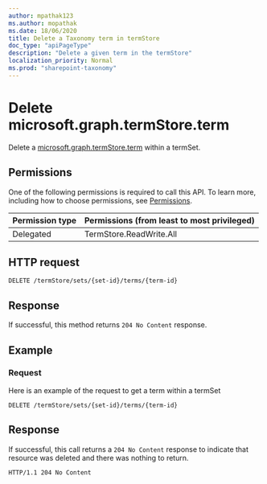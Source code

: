 ```yaml
---
author: mpathak123
ms.author: mopathak
ms.date: 18/06/2020
title: Delete a Taxonomy term in termStore
doc_type: "apiPageType"
description: "Delete a given term in the termStore"
localization_priority: Normal
ms.prod: "sharepoint-taxonomy"
---
```

# Delete microsoft.graph.termStore.term

Delete a [microsoft.graph.termStore.term][] within a termSet.

## Permissions

One of the following permissions is required to call this API. To learn more, including how to choose permissions, see [Permissions](/graph/permissions-reference).

|Permission type      | Permissions (from least to most privileged)              |
|:--------------------|:---------------------------------------------------------|
|Delegated            | TermStore.ReadWrite.All |


## HTTP request

```http
DELETE /termStore/sets/{set-id}/terms/{term-id}
```
## Response

If successful, this method returns `204 No Content` response.

## Example

### Request

Here is an example of the request to get a term within a termSet

```http
DELETE /termStore/sets/{set-id}/terms/{term-id}
```

## Response

If successful, this call returns a `204 No Content` response to indicate that resource was deleted and there was nothing to return.

<!-- { "blockType": "response" } -->

```http
HTTP/1.1 204 No Content
```


[microsoft.graph.termStore.term]: ../resources/term.md

<!--
{
  "type": "#page.annotation",
  "description": "Delete a term entity in termStore",
  "keywords": "term,termStore",
  "section": "documentation",
  "tocPath": "termStore/Delete term",
  "suppressions": [
  ]
}
-->
